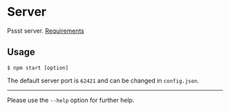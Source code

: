 Server
======
Pssst server. [Requirements](package.json)

Usage
-----
```
$ npm start [option]
```

The default server port is `62421` and can be changed in `config.json`.

----
Please use the `--help` option for further help.

